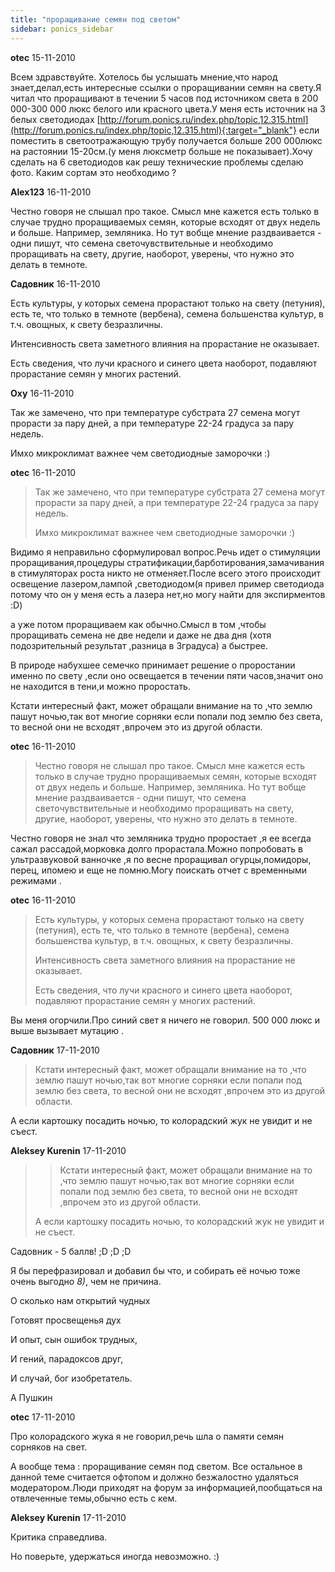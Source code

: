 ```yaml
---
title: "проращивание семян под светом"
sidebar: ponics_sidebar
---
```


**otec** 15-11-2010

Всем здравствуйте. Хотелось бы услышать мнение,что народ знает,делал,есть интересные ссылки о проращивании семян на свету.Я читал что проращивают в течении 5 часов под источником света в 200 000-300 000 люкс белого или красного цвета.У меня есть источник на 3 белых светодиодах [http://forum.ponics.ru/index.php/topic,12.315.html](http://forum.ponics.ru/index.php/topic,12.315.html){:target="_blank"} если поместить в светоотражающую трубу получается больше 200 000люкс на растоянии 15-20см.(у меня люксметр больше не показывает).Хочу сделать на 6 светодиодов как решу технические проблемы сделаю фото. Каким сортам это необходимо ?


**Alex123** 16-11-2010

Честно говоря не слышал про такое. Смысл мне кажется есть только в случае трудно проращиваемых семян, которые всходят от двух недель и больше. Например, земляника. Но тут вобще мнение раздваивается - одни пишут, что семена светочувствительные и необходимо проращивать на свету, другие, наоборот, уверены, что нужно это делать в темноте. 


**Садовник** 16-11-2010

Есть культуры, у которых семена прорастают только на свету (петуния), есть те, что только в темноте (вербена), семена большенства культур, в т.ч. овощных, к свету безразличны.

Интенсивность света заметного влияния на прорастание не оказывает.

Есть сведения, что лучи красного и синего цвета наоборот, подавляют прорастание семян у многих растений.


**Oxy** 16-11-2010

Так же замечено, что при температуре субстрата 27 семена могут прорасти за пару дней, а при температуре 22-24 градуса за пару недель. 

Имхо микроклимат важнее чем светодиодные заморочки :)


**otec** 16-11-2010

> Так же замечено, что при температуре субстрата 27 семена могут прорасти за пару дней, а при температуре 22-24 градуса за пару недель. 
> 
> Имхо микроклимат важнее чем светодиодные заморочки :)

Видимо я неправильно сформулировал вопрос.Речь идет о стимуляции проращивания,процедуры стратификации,барботирования,замачивания в стимуляторах роста никто не отменяет.После всего этого происходит освещение лазером,лампой ,светодиодом(я привел пример светодиода потому что он у меня есть а лазера нет,но могу найти для экспирментов :D)

а уже потом проращиваем как обычно.Смысл в том ,чтобы проращивать семена не две недели и даже не два дня (хотя подозрительный результат ,разница в 3градуса) а быстрее.

В природе набухшее семечко принимает решение о проростании именно по свету ,если оно освещается в течении пяти часов,значит оно не находится в тени,и можно проростать.

Кстати интересный факт, может обращали внимание на то ,что землю пашут ночью,так вот многие сорняки если попали под землю без света, то весной они не всходят ,впрочем это из другой области.


**otec** 16-11-2010

> Честно говоря не слышал про такое. Смысл мне кажется есть только в случае трудно проращиваемых семян, которые всходят от двух недель и больше. Например, земляника. Но тут вобще мнение раздваивается - одни пишут, что семена светочувствительные и необходимо проращивать на свету, другие, наоборот, уверены, что нужно это делать в темноте.

Честно говоря не знал что земляника трудно проростает ,я ее всегда сажал рассадой,морковка долго прорастала.Можно попробовать в ультразвуковой ванночке ,я по весне проращивал огурцы,помидоры, перец, ипомею и еще не помню.Могу поискать отчет с временными режимами .


**otec** 16-11-2010

> Есть культуры, у которых семена прорастают только на свету (петуния), есть те, что только в темноте (вербена), семена большенства культур, в т.ч. овощных, к свету безразличны.
> 
> Интенсивность света заметного влияния на прорастание не оказывает.
> 
> Есть сведения, что лучи красного и синего цвета наоборот, подавляют прорастание семян у многих растений.

Вы меня огорчили.Про синий свет я ничего не говорил. 500 000 люкс и выше вызывает мутацию .


**Садовник** 17-11-2010

> Кстати интересный факт, может обращали внимание на то ,что землю пашут ночью,так вот многие сорняки если попали под землю без света, то весной они не всходят ,впрочем это из другой области.

А если картошку посадить ночью, то колорадский жук не увидит и не съест.


**Aleksey Kurenin** 17-11-2010

> > Кстати интересный факт, может обращали внимание на то ,что землю пашут ночью,так вот многие сорняки если попали под землю без света, то весной они не всходят ,впрочем это из другой области.
> 
> 
> 
> А если картошку посадить ночью, то колорадский жук не увидит и не съест.

Садовник - 5 баллв! ;D ;D ;D

Я бы перефразировал и добавил бы что, и собирать её ночью тоже очень выгодно *8)*, чем не причина. 

О сколько нам открытий чудных

Готовят просвещенья дух

И опыт, сын ошибок трудных,

И гений, парадоксов друг,

И случай, бог изобретатель.

А Пушкин


**otec** 17-11-2010

Про колорадского жука я не говорил,речь шла о памяти семян сорняков на свет.

А вообще тема : проращивание семян под светом. Все остальное в данной теме считается офтопом и должно безжалостно удаляться модератором.Люди приходят на форум за информацией,пообщаться на отвлеченные темы,обычно есть с кем.


**Aleksey Kurenin** 17-11-2010

Критика справедлива. 

Но поверьте, удержаться иногда невозможно. :)


